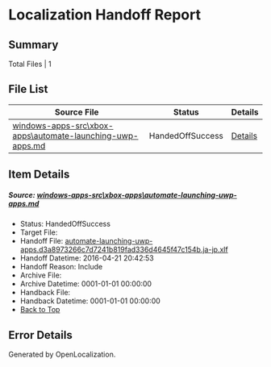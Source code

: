 # <a name='report-top'></a> Localization Handoff Report

## Summary
 Total Files | 1

## File List
 Source File | Status | Details 
 ----------- | ------ | ------- 
 [windows-apps-src\xbox-apps\automate-launching-uwp-apps.md](https://github.com/Microsoft/windows-apps/blob/27e28881402453f0b2d105d56168732f83ad57f5/windows-apps-src/xbox-apps/automate-launching-uwp-apps.md) | HandedOffSuccess | [Details](#e25fcd0c0e07b022eb42b5fb2f890eb8379c9e613745)

## Item Details
##### <a name='e25fcd0c0e07b022eb42b5fb2f890eb8379c9e613745'></a> Source: [windows-apps-src\xbox-apps\automate-launching-uwp-apps.md](https://github.com/Microsoft/windows-apps/blob/27e28881402453f0b2d105d56168732f83ad57f5/windows-apps-src/xbox-apps/automate-launching-uwp-apps.md)
* Status: HandedOffSuccess
* Target File: 
* Handoff File: [automate-launching-uwp-apps.d3a8973266c7d7241b819fad336d4645f47c154b.ja-jp.xlf](https://github.com/Microsoft/WDG.handoff/blob/5d89d46abe7754b218e37df9234c4442dfe65940/ol-handoff/Microsoft/windows-apps.ja-jp/master/automate-launching-uwp-apps.d3a8973266c7d7241b819fad336d4645f47c154b.ja-jp.xlf)
* Handoff Datetime: 2016-04-21 20:42:53
* Handoff Reason: Include
* Archive File: 
* Archive Datetime: 0001-01-01 00:00:00
* Handback File: 
* Handback Datetime: 0001-01-01 00:00:00
* [Back to Top](#report-top)


## Error Details

Generated by OpenLocalization.
